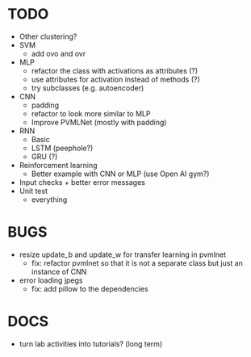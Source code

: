TODO
====
- Other clustering?
- SVM
  + add ovo and ovr
- MLP
  + refactor the class with activations as attributes (?)
  + use attributes for activation instead of methods (?)
  + try subclasses (e.g. autoencoder)
- CNN
  + padding
  + refactor to look more similar to MLP
  + Improve PVMLNet (mostly with padding)
- RNN
  + Basic
  + LSTM (peephole?)
  + GRU (?)
- Reinforcement learning
  + Better example with CNN or MLP (use Open AI gym?)
- Input checks + better error messages
- Unit test
  + everything


BUGS
====
- resize update_b and update_w for transfer learning in pvmlnet
  + fix: refactor pvmlnet so that it is not a separate class but just
    an instance of CNN
- error loading jpegs
  + fix: add pillow to the dependencies


DOCS
====
- turn lab activities into tutorials?  (long term)
